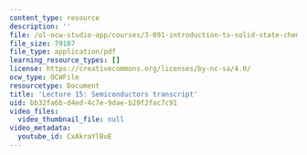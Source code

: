 ```yaml
---
content_type: resource
description: ''
file: /ol-ocw-studio-app/courses/3-091-introduction-to-solid-state-chemistry-fall-2018/CxAkraYlBuE_transcript.pdf
file_size: 79107
file_type: application/pdf
learning_resource_types: []
license: https://creativecommons.org/licenses/by-nc-sa/4.0/
ocw_type: OCWFile
resourcetype: Document
title: 'Lecture 15: Semiconductors transcript'
uid: bb32fa6b-d4ed-4c7e-9dae-b29f2fac7c91
video_files:
  video_thumbnail_file: null
video_metadata:
  youtube_id: CxAkraYlBuE
---
```

